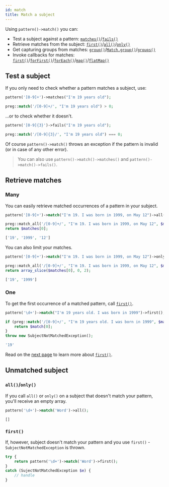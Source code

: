 ```yaml
---
id: match
title: Match a subject
---
```


Using `pattern()->match()` you can:
 - Test a subject against a pattern: [`matches()`](#test-a-subject)/[`fails()`](#test-a-subject)
 - Retrieve matches from the subject: [`first()`](#one)/[`all()`](#many)/[`only()`](#many)
 - Get capturing groups from matches: [`group()`](match-details.md)/[`Match.group()`](match-details.md)/[`groups()`](match-details.md)
 - Invoke callbacks for matches: [`first()`](match-first.md#use-first-with-callback)/[`forFirst()`](match-for-first.md)/[`forEach()`](match-for-each.md)/[`map()`](match-map.md)/[`flatMap()`](match-flat-map.md)

## Test a subject

If you only need to check whether a pattern matches a subject, use:

<!--DOCUSAURUS_CODE_TABS-->
<!--T-Regx-->
```php
pattern('[0-9]+')->matches("I'm 19 years old");
```
<!--PHP-->
```php
preg::match('/[0-9]+/', "I'm 19 years old") > 0;
```
<!--END_DOCUSAURUS_CODE_TABS-->

...or to check whether it doesn't.

<!--DOCUSAURUS_CODE_TABS-->
<!--T-Regx-->
```php
pattern('[0-9]{3}')->fails("I'm 19 years old");
```
<!--PHP-->
```php
preg::match('/[0-9]{3}/', "I'm 19 years old") === 0;
```
<!--END_DOCUSAURUS_CODE_TABS-->

Of course `pattern()->match()` throws an exception if the pattern is invalid (or in case of any other error).

> You can also use `pattern()->match()->matches()` and `pattern()->match()->fails()`.

## Retrieve matches

### Many

You can easily retrieve matched occurrences of a pattern in your subject.

<!--DOCUSAURUS_CODE_TABS-->
<!--T-Regx-->
```php
pattern('[0-9]+')->match("I'm 19. I was born in 1999, on May 12")->all();
```
<!--PHP-->
```php
preg::match_all('/[0-9]+/', "I'm 19. I was born in 1999, on May 12", $matches);
return $matches[0];
```
<!--END_DOCUSAURUS_CODE_TABS-->

```php
['19', '1999', '12']
```

You can also limit your matches.

<!--DOCUSAURUS_CODE_TABS-->
<!--T-Regx-->
```php
pattern('[0-9]+')->match("I'm 19. I was born in 1999, on May 12")->only(2);
```
<!--PHP-->
```php
preg::match_all('/[0-9]+/', "I'm 19. I was born in 1999, on May 12", $matches);
return array_slice($matches[0], 0, 2);
```
<!--END_DOCUSAURUS_CODE_TABS-->

```php
['19', '1999']
```

### One

To get the first occurrence of a matched pattern, call [`first()`](match-first.md).

<!--DOCUSAURUS_CODE_TABS-->
<!--T-Regx-->
```php
pattern('\d+')->match("I'm 19 years old. I was born in 1999")->first();
```
<!--PHP-->
```php
if (preg::match('/[0-9]+/', "I'm 19 years old. I was born in 1999", $match)) {
    return $match[0];
}
throw new SubjectNotMatchedException();
```
<!--END_DOCUSAURUS_CODE_TABS-->

```php
'19'
```

Read on the [next page](match-first.md) to learn more about [`first()`](match-first.md).

## Unmatched subject

### `all()`/`only()`

If you call `all()` or `only()` on a subject that doesn't match your pattern, you'll receive an empty array.
```php
pattern('\d+')->match('Word')->all();
```
```php
[]
```

### `first()`

If, however, subject doesn't match your pattern and you use `first()` - `SubjectNotMatchedException` is thrown.

```php
try {
    return pattern('\d+')->match('Word')->first();
}
catch (SujectNotMatchedException $e) {
    // handle
}
```
